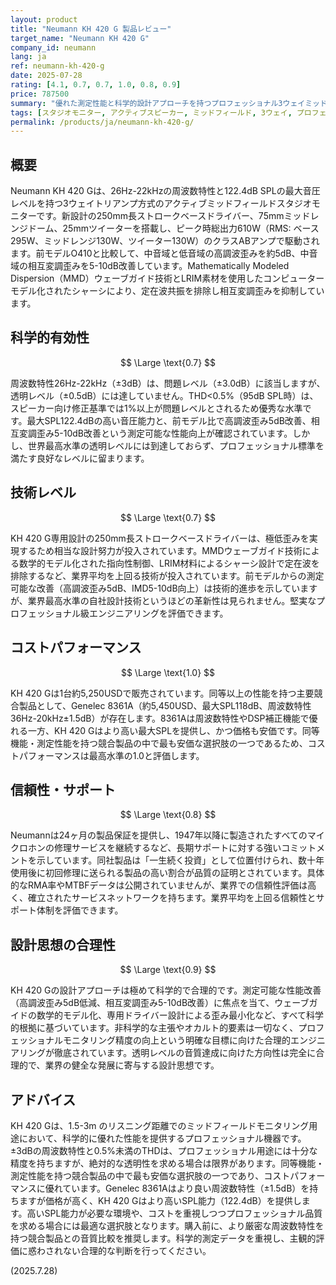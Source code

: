 ```yaml
---
layout: product
title: "Neumann KH 420 G 製品レビュー"
target_name: "Neumann KH 420 G"
company_id: neumann
lang: ja
ref: neumann-kh-420-g
date: 2025-07-28
rating: [4.1, 0.7, 0.7, 1.0, 0.8, 0.9]
price: 787500
summary: "優れた測定性能と科学的設計アプローチを持つプロフェッショナル3ウェイミッドフィールドモニター。同等機能を持つ競合製品の中で最もコストパフォーマンスに優れているが、世界最高水準の透明レベルには達していない。"
tags: [スタジオモニター, アクティブスピーカー, ミッドフィールド, 3ウェイ, プロフェッショナル]
permalink: /products/ja/neumann-kh-420-g/
---
```


## 概要

Neumann KH 420 Gは、26Hz-22kHzの周波数特性と122.4dB SPLの最大音圧レベルを持つ3ウェイトリアンプ方式のアクティブミッドフィールドスタジオモニターです。新設計の250mm長ストロークベースドライバー、75mmミッドレンジドーム、25mmツイーターを搭載し、ピーク時総出力610W（RMS: ベース295W、ミッドレンジ130W、ツイーター130W）のクラスABアンプで駆動されます。前モデルO410と比較して、中音域と低音域の高調波歪みを約5dB、中音域の相互変調歪みを5-10dB改善しています。Mathematically Modeled Dispersion（MMD）ウェーブガイド技術とLRIM素材を使用したコンピューターモデル化されたシャーシにより、定在波共振を排除し相互変調歪みを抑制しています。

## 科学的有効性

$$ \Large \text{0.7} $$

周波数特性26Hz-22kHz（±3dB）は、問題レベル（±3.0dB）に該当しますが、透明レベル（±0.5dB）には達していません。THD<0.5%（95dB SPL時）は、スピーカー向け修正基準では1%以上が問題レベルとされるため優秀な水準です。最大SPL122.4dBの高い音圧能力と、前モデル比で高調波歪み5dB改善、相互変調歪み5-10dB改善という測定可能な性能向上が確認されています。しかし、世界最高水準の透明レベルには到達しておらず、プロフェッショナル標準を満たす良好なレベルに留まります。

## 技術レベル

$$ \Large \text{0.7} $$

KH 420 G専用設計の250mm長ストロークベースドライバーは、極低歪みを実現するため相当な設計努力が投入されています。MMDウェーブガイド技術による数学的モデル化された指向性制御、LRIM材料によるシャーシ設計で定在波を排除するなど、業界平均を上回る技術が投入されています。前モデルからの測定可能な改善（高調波歪み5dB、IMD5-10dB向上）は技術的進歩を示していますが、業界最高水準の自社設計技術というほどの革新性は見られません。堅実なプロフェッショナル級エンジニアリングを評価できます。

## コストパフォーマンス

$$ \Large \text{1.0} $$

KH 420 Gは1台約5,250USDで販売されています。同等以上の性能を持つ主要競合製品として、Genelec 8361A（約5,450USD、最大SPL118dB、周波数特性36Hz-20kHz±1.5dB）が存在します。8361Aは周波数特性やDSP補正機能で優れる一方、KH 420 Gはより高い最大SPLを提供し、かつ価格も安価です。同等機能・測定性能を持つ競合製品の中で最も安価な選択肢の一つであるため、コストパフォーマンスは最高水準の1.0と評価します。

## 信頼性・サポート

$$ \Large \text{0.8} $$

Neumannは24ヶ月の製品保証を提供し、1947年以降に製造されたすべてのマイクロホンの修理サービスを継続するなど、長期サポートに対する強いコミットメントを示しています。同社製品は「一生続く投資」として位置付けられ、数十年使用後に初回修理に送られる製品の高い割合が品質の証明とされています。具体的なRMA率やMTBFデータは公開されていませんが、業界での信頼性評価は高く、確立されたサービスネットワークを持ちます。業界平均を上回る信頼性とサポート体制を評価できます。

## 設計思想の合理性

$$ \Large \text{0.9} $$

KH 420 Gの設計アプローチは極めて科学的で合理的です。測定可能な性能改善（高調波歪み5dB低減、相互変調歪み5-10dB改善）に焦点を当て、ウェーブガイドの数学的モデル化、専用ドライバー設計による歪み最小化など、すべて科学的根拠に基づいています。非科学的な主張やオカルト的要素は一切なく、プロフェッショナルモニタリング精度の向上という明確な目標に向けた合理的エンジニアリングが徹底されています。透明レベルの音質達成に向けた方向性は完全に合理的で、業界の健全な発展に寄与する設計思想です。

## アドバイス

KH 420 Gは、1.5-3m のリスニング距離でのミッドフィールドモニタリング用途において、科学的に優れた性能を提供するプロフェッショナル機器です。±3dBの周波数特性と0.5%未満のTHDは、プロフェッショナル用途には十分な精度を持ちますが、絶対的な透明性を求める場合は限界があります。同等機能・測定性能を持つ競合製品の中で最も安価な選択肢の一つであり、コストパフォーマンスに優れています。Genelec 8361Aはより良い周波数特性（±1.5dB）を持ちますが価格が高く、KH 420 Gはより高いSPL能力（122.4dB）を提供します。高いSPL能力が必要な環境や、コストを重視しつつプロフェッショナル品質を求める場合には最適な選択肢となります。購入前に、より厳密な周波数特性を持つ競合製品との音質比較を推奨します。科学的測定データを重視し、主観的評価に惑わされない合理的な判断を行ってください。

(2025.7.28)
